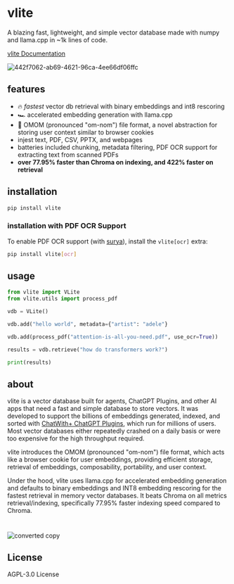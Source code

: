 # vlite
A blazing fast, lightweight, and simple vector database made with numpy and llama.cpp in ~1k lines of code.

[vlite Documentation](docs.md)

![442f7062-ab69-4621-96ca-4ee66df06ffc](https://github.com/sdan/vlite/assets/22898443/fc36481c-f1f6-4973-8461-6aef3a04486d)

## features
- 🔥 *fastest* vector db retrieval with binary embeddings and int8 rescoring 
- 🏎️ accelerated embedding generation with llama.cpp
- 🍪 OMOM (pronounced "om-nom") file format, a novel abstraction for storing user context similar to browser cookies
- injest text, PDF, CSV, PPTX, and webpages
- batteries included chunking, metadata filtering, PDF OCR support for extracting text from scanned PDFs
- **over 77.95% faster than Chroma on indexing, and 422% faster on retrieval**

## installation
```bash
pip install vlite
```

### installation with PDF OCR Support
To enable PDF OCR support (with [surya](https://github.com/VikParuchuri/surya)), install the `vlite[ocr]` extra:
```bash
pip install vlite[ocr]
```

## usage
```python
from vlite import VLite
from vlite.utils import process_pdf

vdb = VLite()

vdb.add("hello world", metadata={"artist": "adele"}

vdb.add(process_pdf("attention-is-all-you-need.pdf", use_ocr=True))

results = vdb.retrieve("how do transformers work?")

print(results)
```

## about
vlite is a vector database built for agents, ChatGPT Plugins, and other AI apps that need a fast and simple database to store vectors. It was developed to support the billions of embeddings generated, indexed, and sorted with [ChatWith+ ChatGPT Plugins](https://plugins.sdan.io/), which run for millions of users. Most vector databases either repeatedly crashed on a daily basis or were too expensive for the high throughput required.

vlite introduces the OMOM (pronounced "om-nom") file format, which acts like a browser cookie for user embeddings, providing efficient storage, retrieval of embeddings, composability, portability, and user context.

Under the hood, vlite uses llama.cpp for accelerated embedding generation and defaults to binary embeddings and INT8 embedding rescoring for the fastest retrieval in memory vector databases. It beats Chroma on all metrics retrieval/indexing, specifically 77.95% faster indexing speed compared to Chroma.
#
![converted copy](https://github.com/sdan/vlite/assets/22898443/1b5b330d-0094-4da1-8d01-302255aa2010)

## License
AGPL-3.0 License